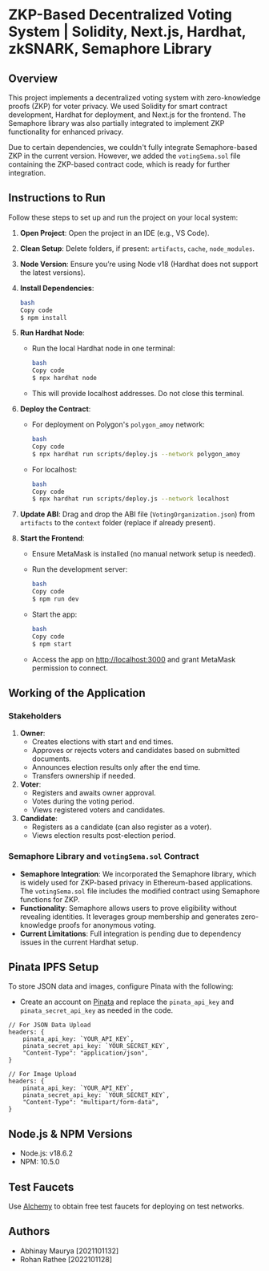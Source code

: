 # ZKP-Based Decentralized Voting System | Solidity, Next.js, Hardhat, zkSNARK, Semaphore Library

## Overview

This project implements a decentralized voting system with zero-knowledge proofs (ZKP) for voter privacy. We used Solidity for smart contract development, Hardhat for deployment, and Next.js for the frontend. The Semaphore library was also partially integrated to implement ZKP functionality for enhanced privacy.

Due to certain dependencies, we couldn't fully integrate Semaphore-based ZKP in the current version. However, we added the `votingSema.sol` file containing the ZKP-based contract code, which is ready for further integration.

## Instructions to Run

Follow these steps to set up and run the project on your local system:

1. **Open Project**: Open the project in an IDE (e.g., VS Code).
2. **Clean Setup**: Delete folders, if present: `artifacts`, `cache`, `node_modules`.
3. **Node Version**: Ensure you’re using Node v18 (Hardhat does not support the latest versions).
4. **Install Dependencies**:
    
    ```bash
    bash
    Copy code
    $ npm install
    
    ```
    
5. **Run Hardhat Node**:
    - Run the local Hardhat node in one terminal:
        
        ```bash
        bash
        Copy code
        $ npx hardhat node
        
        ```
        
    - This will provide localhost addresses. Do not close this terminal.
6. **Deploy the Contract**:
    - For deployment on Polygon's `polygon_amoy` network:
        
        ```bash
        bash
        Copy code
        $ npx hardhat run scripts/deploy.js --network polygon_amoy
        
        ```
        
    - For localhost:
        
        ```bash
        bash
        Copy code
        $ npx hardhat run scripts/deploy.js --network localhost
        
        ```
        
7. **Update ABI**: Drag and drop the ABI file (`VotingOrganization.json`) from `artifacts` to the `context` folder (replace if already present).
8. **Start the Frontend**:
    - Ensure MetaMask is installed (no manual network setup is needed).
    - Run the development server:
        
        ```bash
        bash
        Copy code
        $ npm run dev
        
        ```
        
    - Start the app:
        
        ```bash
        bash
        Copy code
        $ npm start
        
        ```
        
    - Access the app on [http://localhost:3000](http://localhost:3000/) and grant MetaMask permission to connect.

## Working of the Application

### Stakeholders

1. **Owner**:
    - Creates elections with start and end times.
    - Approves or rejects voters and candidates based on submitted documents.
    - Announces election results only after the end time.
    - Transfers ownership if needed.
2. **Voter**:
    - Registers and awaits owner approval.
    - Votes during the voting period.
    - Views registered voters and candidates.
3. **Candidate**:
    - Registers as a candidate (can also register as a voter).
    - Views election results post-election period.

### Semaphore Library and `votingSema.sol` Contract

- **Semaphore Integration**: We incorporated the Semaphore library, which is widely used for ZKP-based privacy in Ethereum-based applications. The `votingSema.sol` file includes the modified contract using Semaphore functions for ZKP.
- **Functionality**: Semaphore allows users to prove eligibility without revealing identities. It leverages group membership and generates zero-knowledge proofs for anonymous voting.
- **Current Limitations**: Full integration is pending due to dependency issues in the current Hardhat setup.

## Pinata IPFS Setup

To store JSON data and images, configure Pinata with the following:

- Create an account on [Pinata](https://www.pinata.cloud/) and replace the `pinata_api_key` and `pinata_secret_api_key` as needed in the code.

```
// For JSON Data Upload
headers: {
    pinata_api_key: `YOUR_API_KEY`,
    pinata_secret_api_key: `YOUR_SECRET_KEY`,
    "Content-Type": "application/json",
}

// For Image Upload
headers: {
    pinata_api_key: `YOUR_API_KEY`,
    pinata_secret_api_key: `YOUR_SECRET_KEY`,
    "Content-Type": "multipart/form-data",
}

```

## Node.js & NPM Versions

- Node.js: v18.6.2
- NPM: 10.5.0

## Test Faucets

Use [Alchemy](https://alchemy.com/) to obtain free test faucets for deploying on test networks.

## Authors

- Abhinay Maurya [2021101132]
- Rohan Rathee [2022101128]